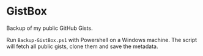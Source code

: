 # GistBox

Backup of my public GitHub Gists.

Run `Backup-GistBox.ps1` with Powershell on a Windows machine. The script will fetch all public gists, clone them and save the metadata.